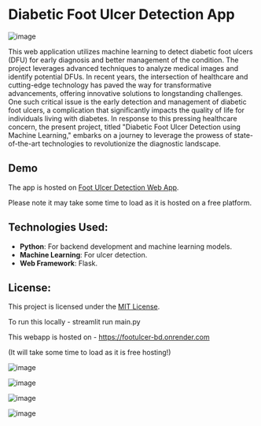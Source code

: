 # Diabetic Foot Ulcer Detection App

![image](https://github.com/user-attachments/assets/9463ca05-a708-46ef-ae8d-879d557b6c1f)



This web application utilizes machine learning to detect diabetic foot ulcers (DFU) for early diagnosis and better management of the condition. The project leverages advanced techniques to analyze medical images and identify potential DFUs. In recent years, the intersection of healthcare and cutting-edge technology has paved the way for transformative advancements, offering innovative solutions to longstanding challenges. One such critical issue is the early detection and management of diabetic foot ulcers, a complication that significantly impacts the quality of life for individuals living with diabetes. In response to this pressing healthcare concern, the present project, titled "Diabetic Foot Ulcer Detection using Machine Learning," embarks on a journey to leverage the prowess of state-of-the-art technologies to revolutionize the diagnostic landscape.

## Demo
The app is hosted on [Foot Ulcer Detection Web App](https://footulcer-bd.onrender.com). 

Please note it may take some time to load as it is hosted on a free platform.

## Technologies Used:
- **Python**: For backend development and machine learning models.
- **Machine Learning**: For ulcer detection.
- **Web Framework**: Flask.

## License:
This project is licensed under the [MIT License](LICENSE).

To run this locally - streamlit run main.py

This webapp is hosted on - https://footulcer-bd.onrender.com

(It will take some time to load as it is free hosting!)

![image](https://github.com/user-attachments/assets/82ef4b22-49ad-492e-8277-012f1bd673ea)

![image](https://github.com/user-attachments/assets/9ee78e76-7b49-4988-a8c2-5030b1d1d679)

![image](https://github.com/user-attachments/assets/3d3e907a-4708-4f30-9cee-49e1990d4a11)

![image](https://github.com/user-attachments/assets/8f39a8cb-b993-4ddc-832d-c88a006e7965)


